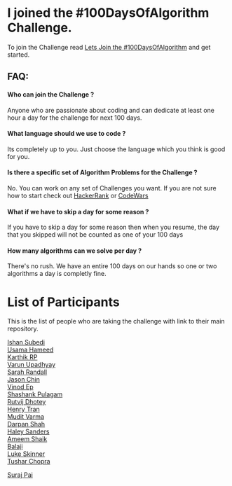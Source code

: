 # I joined the #100DaysOfAlgorithm Challenge.

To join the Challenge read [Lets Join the #100DaysOfAlgorithm](https://ishansubedi.herokuapp.com/blog/7) and get started.


## FAQ:

#### Who can join the Challenge ?
Anyone who are passionate about coding and can dedicate at least one hour a day for the challenge for next 100 days.

#### What language should we use to code ?
Its completely up to you. Just choose the language which you think is good for you.

#### Is there a specific set of Algorithm Problems for the Challenge ?
No. You can work on any set of Challenges you want. If you are not sure how to start check out [HackerRank](https://www.hackerrank.com/domains/algorithms/warmup) or [CodeWars]( https://www.codewars.com)

#### What if we have to skip a day for some reason ?
If you have to skip a day for some reason then when you resume, the day that you skipped will not be counted as one of your 100 days

#### How many algorithms can we solve per day ? 
There's no rush. We have an entire 100 days on our hands so one or two algorithms a day is completly fine.

# List of Participants 

This is the list of people who are taking the challenge with link to their main repository.

[Ishan Subedi](https://github.com/ikushum/100-days-of-Algorithm-Challenge)  
[Usama Hameed](https://github.com/UsamaHameed/100-days-of-Algorithm-Challenge)  
[Karthik RP](https://github.com/karthik-rp/100-days-of-Algorithm-Challenge)  
[Varun Upadhyay](https://github.com/varunu28/100-days-of-Algorithm-Challenge)  
[Sarah Randall](https://github.com/Mixolydia97/100days)  
[Jason Chin](https://github.com/jrchindev/100-days-of-Algorithm-Challenge)  
[Vinod Ep](https://github.com/viep/I-Joined-the-100DaysOfAlgorithm-Challenge)  
[Shashank Pulagam](https://github.com/shapu/I-Joined-the-100DaysOfAlgorithm-Challenge)  
[Rutvij Dhotey](https://github.com/rutvijdhotey/100-days-of-Algorithm-Challenge)  
[Henry Tran](https://github.com/hnrytrn/100-days-of-algorithms-challenge)  
[Mudit Varma](https://github.com/tobeey/-100DaysOfAlgorithm)  
[Darpan Shah](https://github.com/dshah22/100-days-of-Algorithm)  
[Haley Sanders](https://github.com/HFSanders/100-Days-of-Algorithm-Challenge)  
[Ameem Shaik](https://github.com/ameem91/100-Days-of-Algorithm-Challenge)  
[Balaji](https://github.com/Balaji2198/I-Joined-the-100DaysOfAlgorithm-Challenge)  
[Luke Skinner](https://github.com/Lukeskins/100-days-of-Algorithm-Challenge)  
[Tushar Chopra](https://github.com/tchopra17/100-Day-Algorithm-Challenge)

[Suraj Pai](https://github.com/surajpaib/100-days-of-Algorithm-Challenge)


